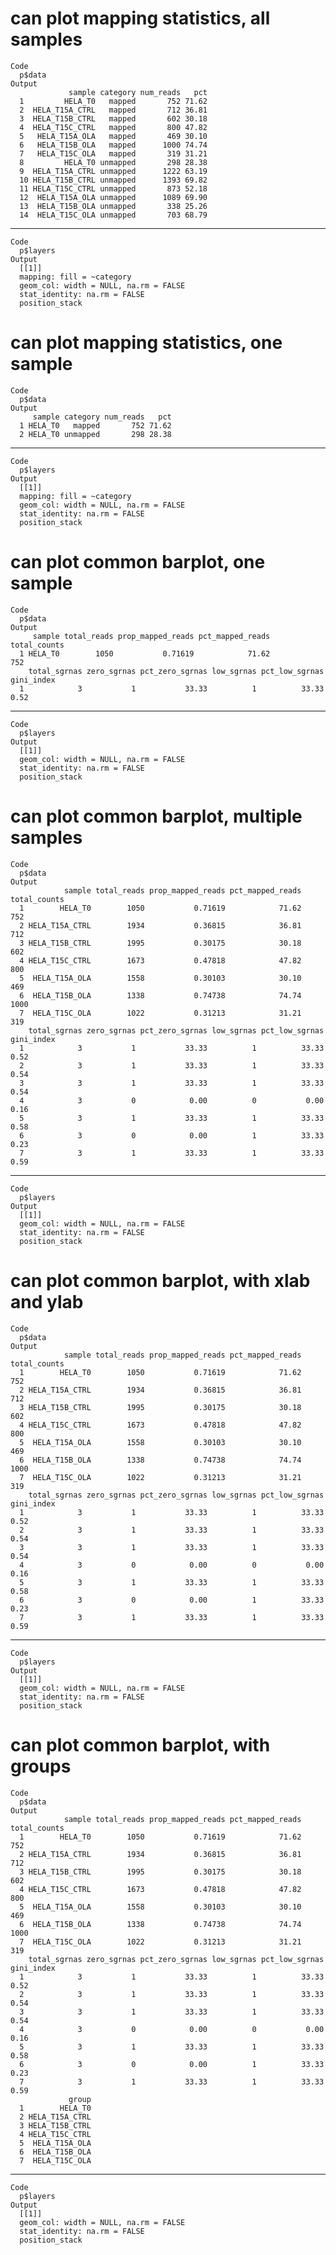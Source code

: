 # can plot mapping statistics, all samples

    Code
      p$data
    Output
                 sample category num_reads   pct
      1         HELA_T0   mapped       752 71.62
      2  HELA_T15A_CTRL   mapped       712 36.81
      3  HELA_T15B_CTRL   mapped       602 30.18
      4  HELA_T15C_CTRL   mapped       800 47.82
      5   HELA_T15A_OLA   mapped       469 30.10
      6   HELA_T15B_OLA   mapped      1000 74.74
      7   HELA_T15C_OLA   mapped       319 31.21
      8         HELA_T0 unmapped       298 28.38
      9  HELA_T15A_CTRL unmapped      1222 63.19
      10 HELA_T15B_CTRL unmapped      1393 69.82
      11 HELA_T15C_CTRL unmapped       873 52.18
      12  HELA_T15A_OLA unmapped      1089 69.90
      13  HELA_T15B_OLA unmapped       338 25.26
      14  HELA_T15C_OLA unmapped       703 68.79

---

    Code
      p$layers
    Output
      [[1]]
      mapping: fill = ~category 
      geom_col: width = NULL, na.rm = FALSE
      stat_identity: na.rm = FALSE
      position_stack 
      

# can plot mapping statistics, one sample

    Code
      p$data
    Output
         sample category num_reads   pct
      1 HELA_T0   mapped       752 71.62
      2 HELA_T0 unmapped       298 28.38

---

    Code
      p$layers
    Output
      [[1]]
      mapping: fill = ~category 
      geom_col: width = NULL, na.rm = FALSE
      stat_identity: na.rm = FALSE
      position_stack 
      

# can plot common barplot, one sample

    Code
      p$data
    Output
         sample total_reads prop_mapped_reads pct_mapped_reads total_counts
      1 HELA_T0        1050           0.71619            71.62          752
        total_sgrnas zero_sgrnas pct_zero_sgrnas low_sgrnas pct_low_sgrnas gini_index
      1            3           1           33.33          1          33.33       0.52

---

    Code
      p$layers
    Output
      [[1]]
      geom_col: width = NULL, na.rm = FALSE
      stat_identity: na.rm = FALSE
      position_stack 
      

# can plot common barplot, multiple samples

    Code
      p$data
    Output
                sample total_reads prop_mapped_reads pct_mapped_reads total_counts
      1        HELA_T0        1050           0.71619            71.62          752
      2 HELA_T15A_CTRL        1934           0.36815            36.81          712
      3 HELA_T15B_CTRL        1995           0.30175            30.18          602
      4 HELA_T15C_CTRL        1673           0.47818            47.82          800
      5  HELA_T15A_OLA        1558           0.30103            30.10          469
      6  HELA_T15B_OLA        1338           0.74738            74.74         1000
      7  HELA_T15C_OLA        1022           0.31213            31.21          319
        total_sgrnas zero_sgrnas pct_zero_sgrnas low_sgrnas pct_low_sgrnas gini_index
      1            3           1           33.33          1          33.33       0.52
      2            3           1           33.33          1          33.33       0.54
      3            3           1           33.33          1          33.33       0.54
      4            3           0            0.00          0           0.00       0.16
      5            3           1           33.33          1          33.33       0.58
      6            3           0            0.00          1          33.33       0.23
      7            3           1           33.33          1          33.33       0.59

---

    Code
      p$layers
    Output
      [[1]]
      geom_col: width = NULL, na.rm = FALSE
      stat_identity: na.rm = FALSE
      position_stack 
      

# can plot common barplot, with xlab and ylab

    Code
      p$data
    Output
                sample total_reads prop_mapped_reads pct_mapped_reads total_counts
      1        HELA_T0        1050           0.71619            71.62          752
      2 HELA_T15A_CTRL        1934           0.36815            36.81          712
      3 HELA_T15B_CTRL        1995           0.30175            30.18          602
      4 HELA_T15C_CTRL        1673           0.47818            47.82          800
      5  HELA_T15A_OLA        1558           0.30103            30.10          469
      6  HELA_T15B_OLA        1338           0.74738            74.74         1000
      7  HELA_T15C_OLA        1022           0.31213            31.21          319
        total_sgrnas zero_sgrnas pct_zero_sgrnas low_sgrnas pct_low_sgrnas gini_index
      1            3           1           33.33          1          33.33       0.52
      2            3           1           33.33          1          33.33       0.54
      3            3           1           33.33          1          33.33       0.54
      4            3           0            0.00          0           0.00       0.16
      5            3           1           33.33          1          33.33       0.58
      6            3           0            0.00          1          33.33       0.23
      7            3           1           33.33          1          33.33       0.59

---

    Code
      p$layers
    Output
      [[1]]
      geom_col: width = NULL, na.rm = FALSE
      stat_identity: na.rm = FALSE
      position_stack 
      

# can plot common barplot, with groups

    Code
      p$data
    Output
                sample total_reads prop_mapped_reads pct_mapped_reads total_counts
      1        HELA_T0        1050           0.71619            71.62          752
      2 HELA_T15A_CTRL        1934           0.36815            36.81          712
      3 HELA_T15B_CTRL        1995           0.30175            30.18          602
      4 HELA_T15C_CTRL        1673           0.47818            47.82          800
      5  HELA_T15A_OLA        1558           0.30103            30.10          469
      6  HELA_T15B_OLA        1338           0.74738            74.74         1000
      7  HELA_T15C_OLA        1022           0.31213            31.21          319
        total_sgrnas zero_sgrnas pct_zero_sgrnas low_sgrnas pct_low_sgrnas gini_index
      1            3           1           33.33          1          33.33       0.52
      2            3           1           33.33          1          33.33       0.54
      3            3           1           33.33          1          33.33       0.54
      4            3           0            0.00          0           0.00       0.16
      5            3           1           33.33          1          33.33       0.58
      6            3           0            0.00          1          33.33       0.23
      7            3           1           33.33          1          33.33       0.59
                 group
      1        HELA_T0
      2 HELA_T15A_CTRL
      3 HELA_T15B_CTRL
      4 HELA_T15C_CTRL
      5  HELA_T15A_OLA
      6  HELA_T15B_OLA
      7  HELA_T15C_OLA

---

    Code
      p$layers
    Output
      [[1]]
      geom_col: width = NULL, na.rm = FALSE
      stat_identity: na.rm = FALSE
      position_stack 
      

